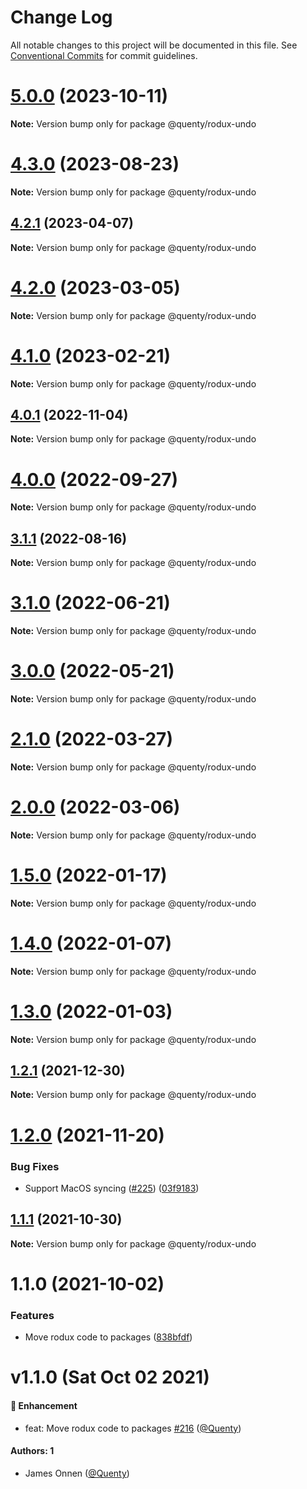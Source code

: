 # Change Log

All notable changes to this project will be documented in this file.
See [Conventional Commits](https://conventionalcommits.org) for commit guidelines.

# [5.0.0](https://github.com/Quenty/NevermoreEngine/compare/@quenty/rodux-undo@4.3.0...@quenty/rodux-undo@5.0.0) (2023-10-11)

**Note:** Version bump only for package @quenty/rodux-undo





# [4.3.0](https://github.com/Quenty/NevermoreEngine/compare/@quenty/rodux-undo@4.2.1...@quenty/rodux-undo@4.3.0) (2023-08-23)

**Note:** Version bump only for package @quenty/rodux-undo





## [4.2.1](https://github.com/Quenty/NevermoreEngine/compare/@quenty/rodux-undo@4.2.0...@quenty/rodux-undo@4.2.1) (2023-04-07)

**Note:** Version bump only for package @quenty/rodux-undo





# [4.2.0](https://github.com/Quenty/NevermoreEngine/compare/@quenty/rodux-undo@4.1.0...@quenty/rodux-undo@4.2.0) (2023-03-05)

**Note:** Version bump only for package @quenty/rodux-undo





# [4.1.0](https://github.com/Quenty/NevermoreEngine/compare/@quenty/rodux-undo@4.0.1...@quenty/rodux-undo@4.1.0) (2023-02-21)

**Note:** Version bump only for package @quenty/rodux-undo





## [4.0.1](https://github.com/Quenty/NevermoreEngine/compare/@quenty/rodux-undo@4.0.0...@quenty/rodux-undo@4.0.1) (2022-11-04)

**Note:** Version bump only for package @quenty/rodux-undo





# [4.0.0](https://github.com/Quenty/NevermoreEngine/compare/@quenty/rodux-undo@3.1.1...@quenty/rodux-undo@4.0.0) (2022-09-27)

**Note:** Version bump only for package @quenty/rodux-undo





## [3.1.1](https://github.com/Quenty/NevermoreEngine/compare/@quenty/rodux-undo@3.1.0...@quenty/rodux-undo@3.1.1) (2022-08-16)

**Note:** Version bump only for package @quenty/rodux-undo





# [3.1.0](https://github.com/Quenty/NevermoreEngine/compare/@quenty/rodux-undo@3.0.0...@quenty/rodux-undo@3.1.0) (2022-06-21)

**Note:** Version bump only for package @quenty/rodux-undo





# [3.0.0](https://github.com/Quenty/NevermoreEngine/compare/@quenty/rodux-undo@2.1.0...@quenty/rodux-undo@3.0.0) (2022-05-21)

**Note:** Version bump only for package @quenty/rodux-undo





# [2.1.0](https://github.com/Quenty/NevermoreEngine/compare/@quenty/rodux-undo@2.0.0...@quenty/rodux-undo@2.1.0) (2022-03-27)

**Note:** Version bump only for package @quenty/rodux-undo





# [2.0.0](https://github.com/Quenty/NevermoreEngine/compare/@quenty/rodux-undo@1.5.0...@quenty/rodux-undo@2.0.0) (2022-03-06)

**Note:** Version bump only for package @quenty/rodux-undo





# [1.5.0](https://github.com/Quenty/NevermoreEngine/compare/@quenty/rodux-undo@1.4.0...@quenty/rodux-undo@1.5.0) (2022-01-17)

**Note:** Version bump only for package @quenty/rodux-undo





# [1.4.0](https://github.com/Quenty/NevermoreEngine/compare/@quenty/rodux-undo@1.3.0...@quenty/rodux-undo@1.4.0) (2022-01-07)

**Note:** Version bump only for package @quenty/rodux-undo





# [1.3.0](https://github.com/Quenty/NevermoreEngine/compare/@quenty/rodux-undo@1.2.1...@quenty/rodux-undo@1.3.0) (2022-01-03)

**Note:** Version bump only for package @quenty/rodux-undo





## [1.2.1](https://github.com/Quenty/NevermoreEngine/compare/@quenty/rodux-undo@1.2.0...@quenty/rodux-undo@1.2.1) (2021-12-30)

**Note:** Version bump only for package @quenty/rodux-undo





# [1.2.0](https://github.com/Quenty/NevermoreEngine/compare/@quenty/rodux-undo@1.1.1...@quenty/rodux-undo@1.2.0) (2021-11-20)


### Bug Fixes

* Support MacOS syncing ([#225](https://github.com/Quenty/NevermoreEngine/issues/225)) ([03f9183](https://github.com/Quenty/NevermoreEngine/commit/03f918392c6a5bdd33f8a17c38de371d1e06c67a))





## [1.1.1](https://github.com/Quenty/NevermoreEngine/compare/@quenty/rodux-undo@1.1.0...@quenty/rodux-undo@1.1.1) (2021-10-30)

**Note:** Version bump only for package @quenty/rodux-undo





# 1.1.0 (2021-10-02)


### Features

* Move rodux code to packages ([838bfdf](https://github.com/Quenty/NevermoreEngine/commit/838bfdfe78884a46218cc0ce1acd03ffdfca41eb))





# v1.1.0 (Sat Oct 02 2021)

#### 🚀 Enhancement

- feat: Move rodux code to packages [#216](https://github.com/Quenty/NevermoreEngine/pull/216) ([@Quenty](https://github.com/Quenty))

#### Authors: 1

- James Onnen ([@Quenty](https://github.com/Quenty))
